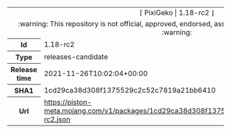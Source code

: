 <html><table>
<tr><td colspan="2" align="center"><img width="0" height="0"><br/>⌈ PixiGeko | 1.18-rc2 ⌋<br/><img width="0" height="0"></td></tr>
<tr><td colspan="2" align="center"><img width="0" height="0"><br/>
:warning: This repository is not official, approved, endorsed, associated or connected with Mojang :warning:
<br/><img width="0" height="0"></td></tr>
<tr><th>Id</th><td>1.18-rc2</td></tr>
<tr><th>Type</th><td>releases-candidate</td></tr>
<tr><th>Release time</th><td>2021-11-26T10:02:04+00:00</td></tr>
<tr><th>SHA1</th><td>1cd29ca38d308f1375529c2c52c7819a21bb6410</td></tr>
<tr><th>Url</th><td><a href="https://piston-meta.mojang.com/v1/packages/1cd29ca38d308f1375529c2c52c7819a21bb6410/1.18-rc2.json">https://piston-meta.mojang.com/v1/packages/1cd29ca38d308f1375529c2c52c7819a21bb6410/1.18-rc2.json</a></td></tr>